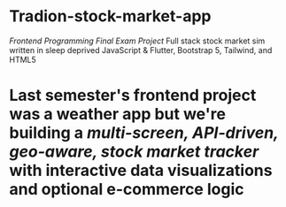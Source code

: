 # Tradion-stock-market-app
*Frontend Programming Final Exam Project*
Full stack stock market sim written in sleep deprived JavaScript &amp; Flutter, Bootstrap 5, Tailwind, and HTML5

# Last semester's frontend project was a weather app but we're building a *multi-screen, API-driven, geo-aware, stock market tracker* with interactive data visualizations and optional e-commerce logic


